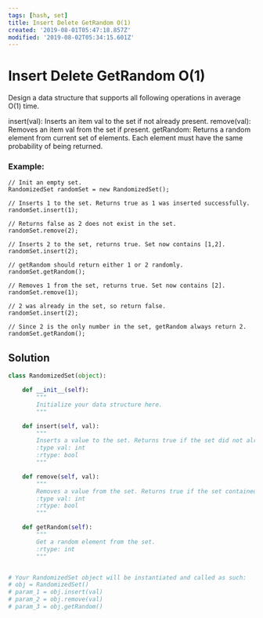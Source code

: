 ```yaml
---
tags: [hash, set]
title: Insert Delete GetRandom O(1)
created: '2019-08-01T05:47:18.857Z'
modified: '2019-08-02T05:34:15.601Z'
---
```


# Insert Delete GetRandom O(1)

Design a data structure that supports all following operations in average O(1) time.

insert(val): Inserts an item val to the set if not already present.
remove(val): Removes an item val from the set if present.
getRandom: Returns a random element from current set of elements. Each element must have the same probability of being returned.


### Example:


```
// Init an empty set.
RandomizedSet randomSet = new RandomizedSet();

// Inserts 1 to the set. Returns true as 1 was inserted successfully.
randomSet.insert(1);

// Returns false as 2 does not exist in the set.
randomSet.remove(2);

// Inserts 2 to the set, returns true. Set now contains [1,2].
randomSet.insert(2);

// getRandom should return either 1 or 2 randomly.
randomSet.getRandom();

// Removes 1 from the set, returns true. Set now contains [2].
randomSet.remove(1);

// 2 was already in the set, so return false.
randomSet.insert(2);

// Since 2 is the only number in the set, getRandom always return 2.
randomSet.getRandom();
```


## Solution

```python
class RandomizedSet(object):

    def __init__(self):
        """
        Initialize your data structure here.
        """

    def insert(self, val):
        """
        Inserts a value to the set. Returns true if the set did not already contain the specified element.
        :type val: int
        :rtype: bool
        """

    def remove(self, val):
        """
        Removes a value from the set. Returns true if the set contained the specified element.
        :type val: int
        :rtype: bool
        """

    def getRandom(self):
        """
        Get a random element from the set.
        :rtype: int
        """


# Your RandomizedSet object will be instantiated and called as such:
# obj = RandomizedSet()
# param_1 = obj.insert(val)
# param_2 = obj.remove(val)
# param_3 = obj.getRandom()

```
